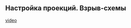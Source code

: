## Настройка проекций. Взрыв-схемы

[video](https://player.softculture.cc/embed/online/ISB/ISB_1.18.12_L10-5_Axonometric)